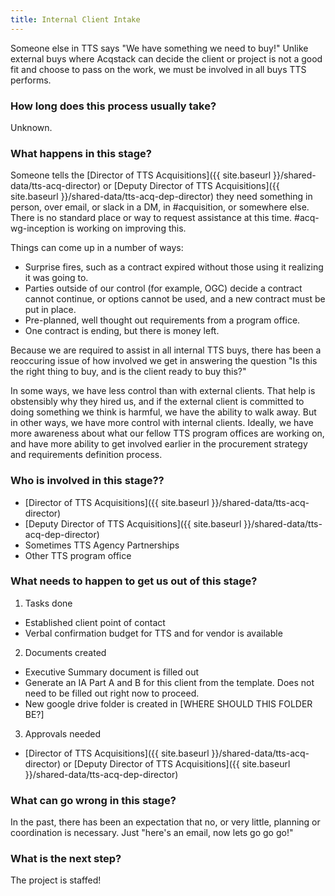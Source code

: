 ```yaml
---
title: Internal Client Intake
---
```

Someone else in TTS says "We have something we need to buy!" Unlike external buys where Acqstack can decide the client or project is not a good fit and choose to pass on the work, we must be involved in all buys TTS performs.

### How long does this process usually take?
Unknown.

### What happens in this stage? 
Someone tells the [Director of TTS Acquisitions]({{ site.baseurl }}/shared-data/tts-acq-director) or [Deputy Director of TTS Acquisitions]({{ site.baseurl }}/shared-data/tts-acq-dep-director) they need something in person, over email, or slack in a DM, in #acquisition, or somewhere else. There is no standard place or way to request assistance at this time. #acq-wg-inception is working on improving this.

Things can come up in a number of ways: 
- Surprise fires, such as a contract expired without those using it realizing it was going to.
- Parties outside of our control (for example, OGC) decide a contract cannot continue, or options cannot be used, and a new contract must be put in place.
- Pre-planned, well thought out requirements from a program office.
- One contract is ending, but there is money left.

Because we are required to assist in all internal TTS buys, there has been a reoccuring issue of how involved we get in answering the question "Is this the right thing to buy, and is the client ready to buy this?" 

In some ways, we have less control than with external clients. That help is obstensibly why they hired us, and if the external client is committed to doing something we think is harmful, we have the ability to walk away. But in other ways, we have more control with internal clients. Ideally, we have more awareness about what our fellow TTS program offices are working on, and have more ability to get involved earlier in the procurement strategy and requirements definition process.

### Who is involved in this stage??

- [Director of TTS Acquisitions]({{ site.baseurl }}/shared-data/tts-acq-director)
- [Deputy Director of TTS Acquisitions]({{ site.baseurl }}/shared-data/tts-acq-dep-director)
- Sometimes TTS Agency Partnerships
- Other TTS program office

### What needs to happen to get us out of this stage? 
1. Tasks done
  * Established client point of contact
  * Verbal confirmation budget for TTS and for vendor is available
2. Documents created
  * Executive Summary document is filled out
  * Generate an IA Part A and B for this client from the template. Does not need to be filled out right now to proceed.
  * New google drive folder is created in [WHERE SHOULD THIS FOLDER BE?]
3. Approvals needed
  * [Director of TTS Acquisitions]({{ site.baseurl }}/shared-data/tts-acq-director) or [Deputy Director of TTS Acquisitions]({{ site.baseurl }}/shared-data/tts-acq-dep-director)

### What can go wrong in this stage? 
In the past, there has been an expectation that no, or very little, planning or coordination is necessary. Just "here's an email, now lets go go go!"

### What is the next step?
The project is staffed!

